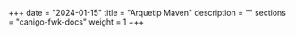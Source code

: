 +++
date        = "2024-01-15"
title       = "Arquetip Maven"
description = ""
sections    = "canigo-fwk-docs"
weight		= 1
+++
